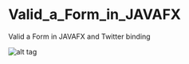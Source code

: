 # Valid_a_Form_in_JAVAFX
Valid a Form in JAVAFX and Twitter binding


![alt tag](http://a401.idata.over-blog.com/2/25/98/74/01-juin-2012/imag-mecque-islam.png)
